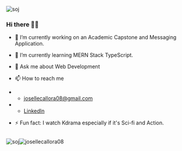 <p align="left"> <img src="https://komarev.com/ghpvc/?username=josellecallora08&label=Profile%20views&color=0e75b6&style=flat" alt="soj" /> </p>

### Hi there 👋🐶

- 🔭 I’m currently working on an Academic Capstone and Messaging Application.
- 🌱 I’m currently learning MERN Stack TypeScript.
- 💬 Ask me about Web Development
- 📫 How to reach me
- - [josellecallora08@gmail.com](mailto:josellecallora08@gmail.com)
- - [LinkedIn](https://www.linkedin.com/in/josellecallora08/)

- ⚡ Fun fact: I watch Kdrama especially if it's Sci-fi and Action.

<div style="display:flex; align-items:center;">
   <img src="https://github-readme-stats.vercel.app/api/top-langs?username=josellecallora08&show_icons=true&locale=en&layout=compact" alt="soj" />
  <p>
    <img align="center" src="https://github-readme-streak-stats.herokuapp.com/?user=josellecallora08&" alt="josellecallora08" />
  </p>
</div>


